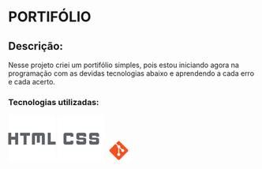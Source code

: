 # PORTIFÓLIO
## Descrição:
Nesse projeto criei um portifólio simples, pois estou iniciando agora na programação com as devidas tecnologias abaixo e aprendendo a cada erro e cada acerto.

### Tecnologias utilizadas:
![HTML](./css/IMG/html.png)
![CSS](./css/IMG/css.png)
![GIT](./css/IMG/git.png)